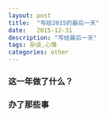 ```yaml
---
layout: post
title:  "写给2015的最后一天"
date:   2015-12-31
description: "写给最后一天"
tags: 杂谈,心情
categories: other
---
```


### 这一年做了什么？

### 办了那些事
